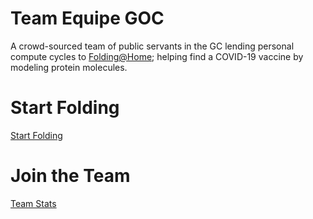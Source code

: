 # Team Equipe GOC

A crowd-sourced team of public servants in the GC lending personal compute cycles to [Folding@Home](https://foldingathome.org/); helping find a COVID-19 vaccine by modeling protein molecules.

# Start Folding
[Start Folding](https://foldingathome.org/start-folding/)

# Join the Team
[Team Stats](https://stats.foldingathome.org/team/247377)
